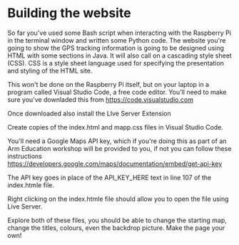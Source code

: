 # Building the website

So far you've used some Bash script when interacting with the Raspberry Pi in the terminal window and written some Python code. The website you're going to show the GPS tracking information is going to be designed using HTML with some sections in Java. It will also call on a cascading style sheet (CSS). CSS is a style sheet language used for specifying the presentation and styling of the HTML site.

This won't be done on the Raspberry Pi itself, but on your laptop in a program called Visual Studio Code, a free code editor. You'll need to make sure you've downladed this from https://code.visualstudio.com

Once downloaded also install the LIve Server Extension

Create copies of the index.html and mapp.css files in Visual Studio Code.

You'll need a Google Maps API key, which if you're doing this as part of an Arm Education workshop will be provided to you, if not you can follow these instructions https://developers.google.com/maps/documentation/embed/get-api-key

The API key goes in place of the API_KEY_HERE text in line 107 of the index.htmle file.

Right clicking on the index.htmle file should allow you to open the file using Live Server.

Explore both of these files, you should be able to change the starting map, change the titles, colours, even the backdrop picture. Make the page your own!



